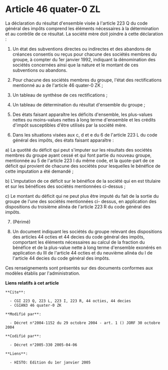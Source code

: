 # Article 46 quater-0 ZL

La déclaration du résultat d'ensemble visée à l'article 223 Q du code général des impôts comprend les éléments nécessaires à
la détermination et au contrôle de ce résultat. La société mère doit joindre à cette déclaration :

1. Un état des subventions directes ou indirectes et des abandons de créances consentis ou reçus pour chacune des sociétés
membres du groupe, à compter du 1er janvier 1992, indiquant la dénomination des sociétés concernées ainsi que la nature et le
montant de ces subventions ou abandons.

2. Pour chacune des sociétés membres du groupe, l'état des rectifications mentionné au a de l'article 46 quater-0 ZK ;

3. Un tableau de synthèse de ces rectifications ;

4. Un tableau de détermination du résultat d'ensemble du groupe ;

5. Des états faisant apparaître les déficits d'ensemble, les plus-values nettes ou moins-values nettes à long terme
d'ensemble et les crédits d'impôt susceptibles d'être utilisés par la société mère.

6. Dans les situations visées aux c, d et e du 6 de l'article 223 L du code général des impôts, des états faisant
apparaître :

a) La quotité du déficit qui peut s'imputer sur les résultats des sociétés membres du groupe ayant cessé et qui font partie
du nouveau groupe, mentionnée au 5 de l'article 223 I du même code, et la quote-part de ce déficit qui provient de chacune
des sociétés pour lesquelles le bénéfice de cette imputation a été demandé ;

b) L'imputation de ce déficit sur le bénéfice de la société qui en est titulaire et sur les bénéfices des sociétés
mentionnées ci-dessus ;

c) Le montant du déficit qui ne peut plus être imputé du fait de la sortie du groupe de l'une des sociétés mentionnées ci-
dessus, en application des dispositions du troisième alinéa de l'article 223 R du code général des impôts.

7. (Périmé)

8. Un document indiquant les sociétés du groupe relevant des dispositions des articles 44 octies et 44 decies du code général
des impôts, comportant les éléments nécessaires au calcul de la fraction du bénéfice et de la plus-value nette à long terme
d'ensemble exonérés en application du III de l'article 44 octies et du neuvième alinéa du I de l'article 44 decies du code
général des impôts.

Ces renseignements sont présentés sur des documents conformes aux modèles établis par l'administration.

**Liens relatifs à cet article**

	**Cite**:

	  - CGI 223 Q, 223 L, 223 I, 223 R, 44 octies, 44 decies
	  - CGIAN3 46 quater-0 ZK

	**Modifié par**:

	  - Décret n°2004-1152 du 29 octobre 2004 - art. 1 () JORF 30 octobre 2004

	**Codifié par**:

	  - Décret n°2005-330 2005-04-06

	**Liens**:

	  - HISTO: Edition du 1er janvier 2005
